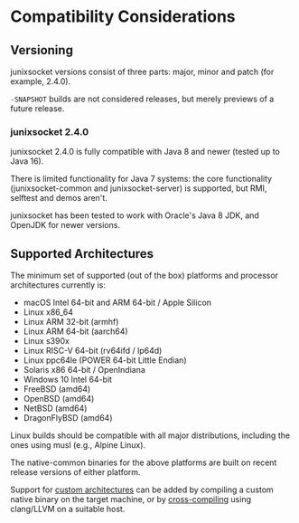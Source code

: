 # Compatibility Considerations

## Versioning

junixsocket versions consist of three parts: major, minor and patch (for example, 2.4.0).

`-SNAPSHOT` builds are not considered releases, but merely previews of a future release.

### junixsocket 2.4.0

junixsocket 2.4.0 is fully compatible with Java 8 and newer (tested up to Java 16).

There is limited functionality for Java 7 systems: the core functionality (junixsocket-common and
junixsocket-server) is supported, but RMI, selftest and demos aren't.

junixsocket has been tested to work with Oracle's Java 8 JDK, and OpenJDK for newer versions.

## Supported Architectures

The minimum set of supported (out of the box) platforms and processor architectures currently is:

* macOS Intel 64-bit and ARM 64-bit / Apple Silicon
* Linux x86_64
* Linux ARM 32-bit (armhf)
* Linux ARM 64-bit (aarch64)
* Linux s390x
* Linux RISC-V 64-bit (rv64ifd / lp64d)
* Linux ppc64le (POWER 64-bit Little Endian)
* Solaris x86 64-bit / OpenIndiana
* Windows 10 Intel 64-bit
* FreeBSD (amd64)
* OpenBSD (amd64)
* NetBSD (amd64)
* DragonFlyBSD (amd64)

Linux builds should be compatible with all major distributions, including the
ones using musl (e.g., Alpine Linux).

The native-common binaries for the above platforms are built on recent release versions of
either platform.  

Support for [custom architectures](customarch.html) can be added by compiling a custom native binary
on the target machine, or by [cross-compiling](crosscomp.html) using clang/LLVM on a suitable host.
